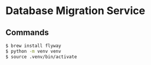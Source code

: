 # Database Migration Service

## Commands

```bash
$ brew install flyway
$ python -m venv venv
$ source .venv/bin/activate
```
